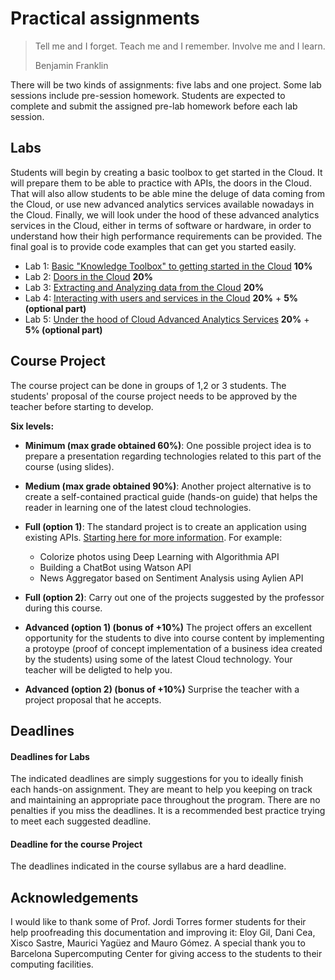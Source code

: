 # Practical assignments

>Tell me and I forget. Teach me and I remember. Involve me and I learn.
>
>Benjamin Franklin

There will be two kinds of assignments: five labs and one project. Some lab sessions include pre-session homework. Students are expected to complete and submit the assigned pre-lab homework before each lab session.

## Labs
Students will begin by creating a basic toolbox to get started in the Cloud. It will prepare them to be able to practice with APIs, the doors in the Cloud. That will also allow students to be able mine the deluge of data coming from the Cloud, or use new advanced analytics services available nowadays in the Cloud. Finally, we will look under the hood of these advanced analytics services in the Cloud, either in terms of software or hardware, in order to understand how their high performance requirements can be provided. The final goal is to provide code examples that can get you started easily.

- Lab 1: [Basic "Knowledge Toolbox" to getting started in the Cloud][Lab1] **10%**
- Lab 2: [Doors in the Cloud][Lab2]                                        **20%**
- Lab 3: [Extracting and Analyzing data from the Cloud][Lab3]              **20%**
- Lab 4: [Interacting with users and services in the Cloud][Lab4]          **20%** + **5% (optional part)**
- Lab 5: [Under the hood of Cloud Advanced Analytics Services][Lab5]       **20%** + **5% (optional part)**

[Lab1]: https://github.com/angeltoribio-UPC-BCN/Assignments/blob/master/Lab01.md
[Lab2]: https://github.com/angeltoribio-UPC-BCN/Assignments/blob/master/Lab02.md
[Lab3]: https://github.com/angeltoribio-UPC-BCN/Assignments/blob/master/Lab03.md
[Lab4]: https://github.com/angeltoribio-UPC-BCN/Assignments/blob/master/Lab04.md
[Lab5]: https://github.com/angeltoribio-UPC-BCN/Assignments/blob/master/Lab05.md

## Course Project
The course project can be done in groups of 1,2 or 3 students.  The students' proposal of the course project needs to be approved by the teacher before starting to develop. 

**Six levels:** 
* **Minimum (max  grade obtained 60%)**: One possible project idea is to prepare a presentation regarding technologies related to this part of the course (using slides).
* **Medium (max grade obtained 90%)**: Another project alternative is to create a self-contained practical guide (hands-on guide) that helps the reader in learning one of the latest cloud technologies.

* **Full (option 1)**:  The standard project is to create an application using existing APIs. [Starting here for more information](https://www.analyticsvidhya.com/blog/2017/02/6-deep-learning-applications-beginner-python/?utm_source=feedburner&utm_medium=email&utm_campaign=Feed%3A+AnalyticsVidhya+%28Analytics+Vidhya%29). For example:  
  * Colorize photos using Deep Learning  with Algorithmia API
  * Building a ChatBot using Watson API
  * News Aggregator based on Sentiment Analysis using Aylien API
  
* **Full (option 2)**:  Carry out one of the projects suggested by the professor during this course.
  
* **Advanced (option 1) (bonus of +10%)**  The project offers an excellent opportunity for the students to dive into course content by implementing a protoype (proof of concept implementation of a business idea created by the students) using some of the latest Cloud technology. Your teacher will be deligted to help you.

* **Advanced (option 2) (bonus of +10%)**  Surprise the teacher with a project proposal that he accepts.

## Deadlines
#### Deadlines for Labs
The indicated deadlines are simply suggestions for you to ideally finish each hands-on assignment. They are meant to help you keeping on track and maintaining an appropriate pace throughout the program. There are no penalties if you miss the deadlines. It is a recommended best practice trying to meet each suggested deadline.
#### Deadline for the course Project
The deadlines indicated in the course syllabus are a hard deadline.


## Acknowledgements
I would like to thank some of Prof. Jordi Torres former students for their help proofreading this documentation and improving it: Eloy Gil, Dani Cea, Xisco Sastre, Maurici Yagüez and Mauro Gómez. A special thank you to Barcelona Supercomputing Center for giving access to the students to their computing facilities.

